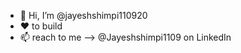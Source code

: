 - 👋 Hi, I’m @jayeshshimpi110920
- ❤️ to build
- 📫 reach to me --> @Jayeshshimpi1109 on LinkedIn

<!---
jayeshshimpi110920/jayeshshimpi110920 is a ✨ special ✨ repository because its `README.md` (this file) appears on your GitHub profile.
You can click the Preview link to take a look at your changes.
--->



